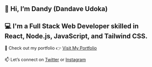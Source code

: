 ## 👋 Hi, I’m Dandy (Dandave Udoka)

## 💻 I'm a Full Stack Web Developer skilled in **React**, **Node.js**, **JavaScript**, and **Tailwind CSS**.

🚀 Check out my portfolio 👉 [Visit My Portfolio](https://dandys-portfolio.vercel.app)

📫 Let’s connect on [Twitter](https://x.com/Davetechinnov) or [Instagram](https://www.instagram.com/davetech_innovation/)
